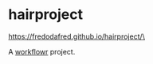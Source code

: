 # hairproject
 https://fredodafred.github.io/hairproject/\
 
A [workflowr][] project.

[workflowr]: https://github.com/workflowr/workflowr
